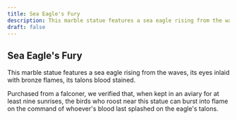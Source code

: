 ```yaml
---
title: Sea Eagle's Fury
description: This marble statue features a sea eagle rising from the waves, its eyes inlaid with bronze...
draft: false
---
```


## Sea Eagle's Fury

This marble statue features a sea eagle rising from the waves, its eyes inlaid with bronze
flames, its talons blood stained.

Purchased from a falconer, we verified that, when kept in an aviary for at least nine sunrises,
the birds who roost near this statue can burst into flame on the command of whoever's blood last
splashed on the eagle's talons.

